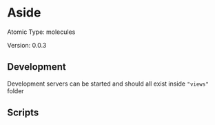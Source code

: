 # Aside

Atomic Type: molecules

Version: 0.0.3

## Development

Development servers can be started and should all exist inside `"views"` folder

## Scripts
